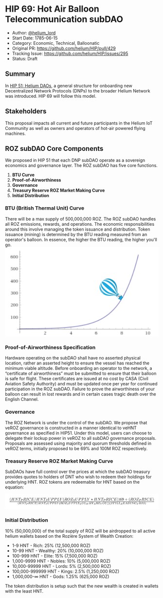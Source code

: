 # HIP 69: Hot Air Balloon Telecommunication subDAO
- Author: [@helium_lord](https://twitter.com/helium_lord?lang=en)
- Start Date: 1785-06-15
- Category: Economic, Technical, Balloonatic
- Original PR: https://github.com/helium/HIP/pull/429
- Tracking Issue: https://github.com/helium/HIP/issues/295
- Status: Draft

## Summary
In [HIP 51: Helium DAOs](https://github.com/helium/HIP/blob/main/0051-helium-dao.md), a general structure for onboarding new Decentralized Network Protocols (DNPs) to the broader Helium Network was introduced. HIP 69 will follow this model.

## Stakeholders
This proposal impacts all current and future participants in the Helium IoT Community as well as owners and operators of hot-air powered flying machines.

## ROZ subDAO Core Components
We proposed in HIP 51 that each DNP subDAO operate as a sovereign economics and governance layer. The ROZ subDAO has five core functions.

1. **BTU Curve** 
2. **Proof-of-Airworthiness**
3. **Governance** 
4. **Treasury Reserve ROZ Market Making Curve**
5. **Initial Distribution**

### BTU (British Thermal Unit) Curve
There will be a max supply of 500,000,000 ROZ. The ROZ subDAO handles all ROZ emissions, rewards, and operations. The economic responsibilities around this involve managing the token issuance and distribution. Token issuance (mining) is determined by the BTU reading measured from an operator's balloon. In essence, the higher the BTU reading, the higher you'll go.
![display](https://github.com/helium-lord/HIP/blob/main/0069-hot-air-balloon-communication/BTU-CURVE-CHART.jpg)

### Proof-of-Airworthiness Specification
Hardware operating on the subDAO shall have no asserted physical location, rather an asserted height to ensure the vessel has reached the minimum viable altitude. Before onboarding an operator to the network, a “certificate of airworthiness” must be submitted to ensure that their balloon is safe for flight. These certificates are issued at no cost by CASA (Civil Aviation Safety Authority) and must be updated once per year for continued participation in the ROZ subDAO. Failure to prove the airworthiness of your balloon can result in lost rewards and in certain cases tragic death over the English Channel. 

### Governance
The ROZ Network is under the control of the subDAO. We propose that veROZ governance is constructed in a manner identical to veHNT governance as specified in HIP51. Under this model,  users can choose to delegate their lockup power in veROZ to all subDAO governance proposals. Proposals are assessed using majority and quorum thresholds defined in veROZ terms, initially proposed to be 69% and 100M ROZ respectively.

### Treasury Reserve ROZ Market Making Curve 
SubDAOs have full control over the prices at which the subDAO treasury provides quotes to holders of DNT who wish to redeem their holdings for underlying HNT. ROZ tokens are redeemable for HNT based on the equation:

![display](https://github.com/helium-lord/HIP/blob/main/0069-hot-air-balloon-communication/equation1.png)

### Initial Distribution
10% (50,000,000) of the total supply of ROZ will be airdropped to all active helium wallets based on the Rozière System of Wealth Creation:

* 1-9 HNT - Rich: 25% (12,500,000 ROZ)
* 10-99 HNT - Wealthy: 20% (10,000,000 ROZ)
* 100-999 HNT - Elite: 15% (7,500,000 ROZ)
* 1,000-9999 HNT - Nobles: 10% (5,000,000 ROZ)
* 10,000-99999 HNT - Lords: 5% (2,500,000 ROZ)
* 100,000-999999 HNT - Kings: 2.5% (1,250,000 ROZ)
* 1,000,000-∞ HNT - Gods: 1.25% (625,000 ROZ)

The token distribution is setup such that the new wealth is created in wallets with the least HNT. 
